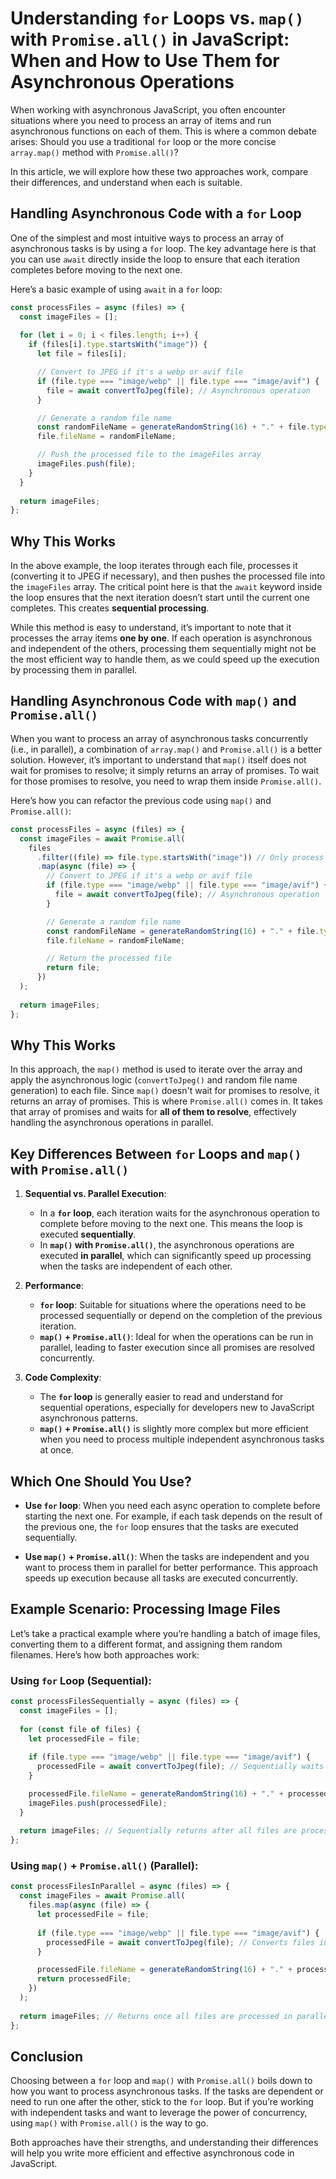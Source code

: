 
# Understanding `for` Loops vs. `map()` with `Promise.all()` in JavaScript: When and How to Use Them for Asynchronous Operations

When working with asynchronous JavaScript, you often encounter situations where you need to process an array of items and run asynchronous functions on each of them. This is where a common debate arises: Should you use a traditional `for` loop or the more concise `array.map()` method with `Promise.all()`?

In this article, we will explore how these two approaches work, compare their differences, and understand when each is suitable.

## Handling Asynchronous Code with a `for` Loop

One of the simplest and most intuitive ways to process an array of asynchronous tasks is by using a `for` loop. The key advantage here is that you can use `await` directly inside the loop to ensure that each iteration completes before moving to the next one.

Here’s a basic example of using `await` in a `for` loop:

```javascript
const processFiles = async (files) => {
  const imageFiles = [];
  
  for (let i = 0; i < files.length; i++) {
    if (files[i].type.startsWith("image")) {
      let file = files[i];

      // Convert to JPEG if it's a webp or avif file
      if (file.type === "image/webp" || file.type === "image/avif") {
        file = await convertToJpeg(file); // Asynchronous operation
      }

      // Generate a random file name
      const randomFileName = generateRandomString(16) + "." + file.type.split("/")[1];
      file.fileName = randomFileName;

      // Push the processed file to the imageFiles array
      imageFiles.push(file);
    }
  }
  
  return imageFiles;
};
```

## Why This Works

In the above example, the loop iterates through each file, processes it (converting it to JPEG if necessary), and then pushes the processed file into the `imageFiles` array. The critical point here is that the `await` keyword inside the loop ensures that the next iteration doesn’t start until the current one completes. This creates **sequential processing**.

While this method is easy to understand, it’s important to note that it processes the array items **one by one**. If each operation is asynchronous and independent of the others, processing them sequentially might not be the most efficient way to handle them, as we could speed up the execution by processing them in parallel.

## Handling Asynchronous Code with `map()` and `Promise.all()`

When you want to process an array of asynchronous tasks concurrently (i.e., in parallel), a combination of `array.map()` and `Promise.all()` is a better solution. However, it’s important to understand that `map()` itself does not wait for promises to resolve; it simply returns an array of promises. To wait for those promises to resolve, you need to wrap them inside `Promise.all()`.

Here’s how you can refactor the previous code using `map()` and `Promise.all()`:

```javascript
const processFiles = async (files) => {
  const imageFiles = await Promise.all(
    files
      .filter((file) => file.type.startsWith("image")) // Only process image files
      .map(async (file) => {
        // Convert to JPEG if it's a webp or avif file
        if (file.type === "image/webp" || file.type === "image/avif") {
          file = await convertToJpeg(file); // Asynchronous operation
        }

        // Generate a random file name
        const randomFileName = generateRandomString(16) + "." + file.type.split("/")[1];
        file.fileName = randomFileName;

        // Return the processed file
        return file;
      })
  );
  
  return imageFiles;
};
```

## Why This Works

In this approach, the `map()` method is used to iterate over the array and apply the asynchronous logic (`convertToJpeg()` and random file name generation) to each file. Since `map()` doesn't wait for promises to resolve, it returns an array of promises. This is where `Promise.all()` comes in. It takes that array of promises and waits for **all of them to resolve**, effectively handling the asynchronous operations in parallel.

## Key Differences Between `for` Loops and `map()` with `Promise.all()`

1. **Sequential vs. Parallel Execution**:
   - In a **`for` loop**, each iteration waits for the asynchronous operation to complete before moving to the next one. This means the loop is executed **sequentially**.
   - In **`map()` with `Promise.all()`**, the asynchronous operations are executed **in parallel**, which can significantly speed up processing when the tasks are independent of each other.

2. **Performance**:
   - **`for` loop**: Suitable for situations where the operations need to be processed sequentially or depend on the completion of the previous iteration.
   - **`map()` + `Promise.all()`**: Ideal for when the operations can be run in parallel, leading to faster execution since all promises are resolved concurrently.

3. **Code Complexity**:
   - The **`for` loop** is generally easier to read and understand for sequential operations, especially for developers new to JavaScript asynchronous patterns.
   - **`map()` + `Promise.all()`** is slightly more complex but more efficient when you need to process multiple independent asynchronous tasks at once.

## Which One Should You Use?

- **Use `for` loop**: When you need each async operation to complete before starting the next one. For example, if each task depends on the result of the previous one, the `for` loop ensures that the tasks are executed sequentially.
  
- **Use `map()` + `Promise.all()`**: When the tasks are independent and you want to process them in parallel for better performance. This approach speeds up execution because all tasks are executed concurrently.

## Example Scenario: Processing Image Files

Let’s take a practical example where you’re handling a batch of image files, converting them to a different format, and assigning them random filenames. Here’s how both approaches work:

### Using `for` Loop (Sequential):
```javascript
const processFilesSequentially = async (files) => {
  const imageFiles = [];
  
  for (const file of files) {
    let processedFile = file;
    
    if (file.type === "image/webp" || file.type === "image/avif") {
      processedFile = await convertToJpeg(file); // Sequentially waits for each conversion
    }

    processedFile.fileName = generateRandomString(16) + "." + processedFile.type.split("/")[1];
    imageFiles.push(processedFile);
  }
  
  return imageFiles; // Sequentially returns after all files are processed
};
```

### Using `map()` + `Promise.all()` (Parallel):
```javascript
const processFilesInParallel = async (files) => {
  const imageFiles = await Promise.all(
    files.map(async (file) => {
      let processedFile = file;
      
      if (file.type === "image/webp" || file.type === "image/avif") {
        processedFile = await convertToJpeg(file); // Converts files in parallel
      }

      processedFile.fileName = generateRandomString(16) + "." + processedFile.type.split("/")[1];
      return processedFile;
    })
  );
  
  return imageFiles; // Returns once all files are processed in parallel
};
```

## Conclusion

Choosing between a `for` loop and `map()` with `Promise.all()` boils down to how you want to process asynchronous tasks. If the tasks are dependent or need to run one after the other, stick to the `for` loop. But if you’re working with independent tasks and want to leverage the power of concurrency, using `map()` with `Promise.all()` is the way to go.

Both approaches have their strengths, and understanding their differences will help you write more efficient and effective asynchronous code in JavaScript.

